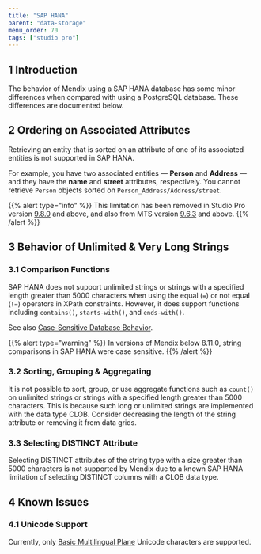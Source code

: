 ```yaml
---
title: "SAP HANA"
parent: "data-storage"
menu_order: 70
tags: ["studio pro"]
---
```


## 1 Introduction

The behavior of Mendix using a SAP HANA  database has some minor differences when compared with using a PostgreSQL database. These differences are documented below.

## 2 Ordering on Associated Attributes

Retrieving an entity that is sorted on an attribute of one of its associated entities is not supported in SAP HANA.

For example, you have two associated entities — **Person** and **Address** — and they have the **name** and **street** attributes, respectively. You cannot retrieve `Person` objects sorted on `Person_Address/Address/street`. 

{{% alert type="info" %}}
This limitation has been removed in Studio Pro version [9.8.0](/releasenotes/studio-pro/9.8) and above, and also from MTS version [9.6.3](/releasenotes/studio-pro/9.6#963) and above.
{{% /alert %}}

## 3 Behavior of Unlimited & Very Long Strings

### 3.1 Comparison Functions

SAP HANA does not support unlimited strings or strings with a specified length greater than 5000 characters when using the equal (`=`) or not equal (`!=`) operators in XPath constraints. However, it does support functions including `contains()`, `starts-with()`, and `ends-with()`.

See also [Case-Sensitive Database Behavior](case-sensitive-database-behavior).

{{% alert type="warning" %}}
In versions of Mendix below 8.11.0, string comparisons in SAP HANA were case sensitive.
{{% /alert %}}

### 3.2 Sorting, Grouping & Aggregating

It is not possible to sort, group, or use aggregate functions such as `count()` on unlimited strings or strings with a specified length greater than 5000 characters. This is because such long or unlimited strings are implemented with the data type CLOB. Consider decreasing the length of the string attribute or removing it from data grids.  

### 3.3 Selecting DISTINCT Attribute

Selecting DISTINCT attributes of the string type with a size greater than 5000 characters is not supported by Mendix due to a known SAP HANA limitation of selecting DISTINCT columns with a CLOB data type.
 
## 4 Known Issues

### 4.1 Unicode Support

Currently, only [Basic Multilingual Plane](https://en.wikipedia.org/wiki/Plane_(Unicode)#Basic_Multilingual_Plane) Unicode characters are supported.
